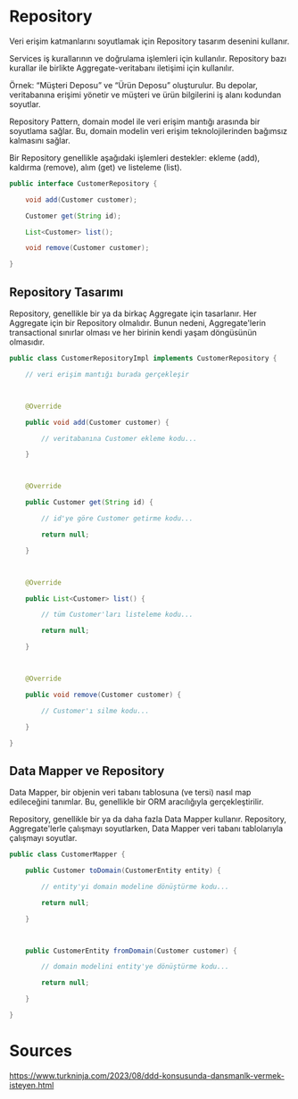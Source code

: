 # Repository

Veri erişim katmanlarını soyutlamak için Repository tasarım desenini kullanır.

Services iş kurallarının ve doğrulama işlemleri için kullanılır. Repository bazı kurallar ile birlikte Aggregate-veritabanı iletişimi için kullanılır.

Örnek: “Müşteri Deposu” ve “Ürün Deposu” oluşturulur. Bu depolar, veritabanına erişimi yönetir ve müşteri ve ürün bilgilerini iş alanı kodundan soyutlar.

Repository Pattern, domain model ile veri erişim mantığı arasında bir soyutlama sağlar. Bu, domain modelin veri erişim teknolojilerinden bağımsız kalmasını sağlar.

Bir Repository genellikle aşağıdaki işlemleri destekler: ekleme (add), kaldırma (remove), alım (get) ve listeleme (list).

```java
public interface CustomerRepository {

    void add(Customer customer);

    Customer get(String id);

    List<Customer> list();

    void remove(Customer customer);

}


```

## Repository Tasarımı

Repository, genellikle bir ya da birkaç Aggregate için tasarlanır. Her Aggregate için bir Repository olmalıdır. Bunun nedeni, Aggregate'lerin transactional sınırlar olması ve her birinin kendi yaşam döngüsünün olmasıdır.

```java
public class CustomerRepositoryImpl implements CustomerRepository {

    // veri erişim mantığı burada gerçekleşir



    @Override

    public void add(Customer customer) {

        // veritabanına Customer ekleme kodu...

    }



    @Override

    public Customer get(String id) {

        // id'ye göre Customer getirme kodu...

        return null;

    }



    @Override

    public List<Customer> list() {

        // tüm Customer'ları listeleme kodu...

        return null;

    }



    @Override

    public void remove(Customer customer) {

        // Customer'ı silme kodu...

    }

}


```

## Data Mapper ve Repository

Data Mapper, bir objenin veri tabanı tablosuna (ve tersi) nasıl map edileceğini tanımlar. Bu, genellikle bir ORM aracılığıyla gerçekleştirilir.

Repository, genellikle bir ya da daha fazla Data Mapper kullanır. Repository, Aggregate'lerle çalışmayı soyutlarken, Data Mapper veri tabanı tablolarıyla çalışmayı soyutlar.

```java
public class CustomerMapper {

    public Customer toDomain(CustomerEntity entity) {

        // entity'yi domain modeline dönüştürme kodu...

        return null;

    }



    public CustomerEntity fromDomain(Customer customer) {

        // domain modelini entity'ye dönüştürme kodu...

        return null;

    }

}


```

# Sources

https://www.turkninja.com/2023/08/ddd-konsusunda-dansmanlk-vermek-isteyen.html